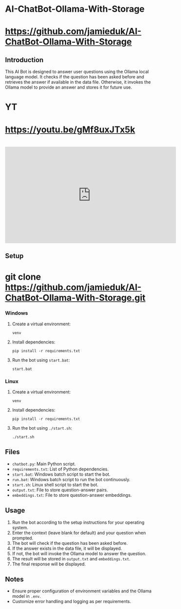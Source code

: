 # AI-ChatBot-Ollama-With-Storage
# https://github.com/jamieduk/AI-ChatBot-Ollama-With-Storage
## Introduction
This AI Bot is designed to answer user questions using the Ollama local language model. It checks if the question has been asked before and retrieves the answer if available in the data file. Otherwise, it invokes the Ollama model to provide an answer and stores it for future use.

# YT
# https://youtu.be/gMf8uxJTx5k
# <iframe width="560" height="315" src="https://www.youtube.com/embed/gMf8uxJTx5k?si=1LwaO4WCcVIIozJd" title="YouTube video player" frameborder="0" allow="accelerometer; autoplay; clipboard-write; encrypted-media; gyroscope; picture-in-picture; web-share" referrerpolicy="strict-origin-when-cross-origin" allowfullscreen></iframe>

## Setup

# git clone https://github.com/jamieduk/AI-ChatBot-Ollama-With-Storage.git

### Windows

1. Create a virtual environment:
    ```
    venv
    ```
2. Install dependencies:
    ```
    pip install -r requirements.txt
    ```
3. Run the bot using `start.bat`:
    ```
    start.bat
    ```

### Linux

1. Create a virtual environment:
    ```
    venv
    ```
2. Install dependencies:
    ```
    pip install -r requirements.txt
    ```
3. Run the bot using `./start.sh`:
    ```
    ./start.sh
    ```

## Files
- `chatbot.py`: Main Python script.
- `requirements.txt`: List of Python dependencies.
- `start.bat`: Windows batch script to start the bot.
- `run.bat`: Windows batch script to run the bot continuously.
- `start.sh`: Linux shell script to start the bot.
- `output.txt`: File to store question-answer pairs.
- `embeddings.txt`: File to store question-answer embeddings.

## Usage
1. Run the bot according to the setup instructions for your operating system.
2. Enter the context (leave blank for default) and your question when prompted.
3. The bot will check if the question has been asked before.
4. If the answer exists in the data file, it will be displayed.
5. If not, the bot will invoke the Ollama model to answer the question.
6. The result will be stored in `output.txt` and `embeddings.txt`.
7. The final response will be displayed.

## Notes
- Ensure proper configuration of environment variables and the Ollama model in `.env`.
- Customize error handling and logging as per requirements.









